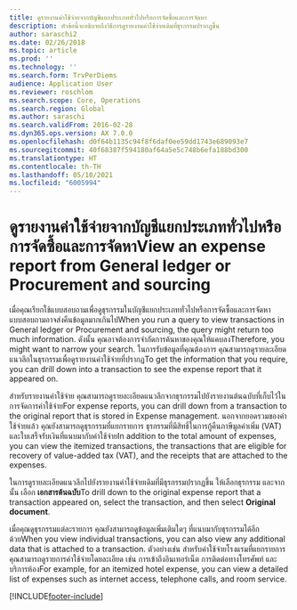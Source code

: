 ```yaml
---
title: ดูรายงานค่าใช้จ่ายจากบัญชีแยกประเภททั่วไปหรือการจัดซื้อและการจัดหา
description: หัวข้อนี้จะอธิบายถึงวิธีการดูรายงานค่าใช้จ่ายเดิมที่ธุรกรรมปรากฏขึ้น
author: saraschi2
ms.date: 02/26/2018
ms.topic: article
ms.prod: ''
ms.technology: ''
ms.search.form: TrvPerDiems
audience: Application User
ms.reviewer: roschlom
ms.search.scope: Core, Operations
ms.search.region: Global
ms.author: saraschi
ms.search.validFrom: 2016-02-28
ms.dyn365.ops.version: AX 7.0.0
ms.openlocfilehash: d0f64b1135c94f8f6daf0ee59dd1743e689093e7
ms.sourcegitcommit: 40f68387f594180af64a5e5c748b6efa188bd300
ms.translationtype: HT
ms.contentlocale: th-TH
ms.lasthandoff: 05/10/2021
ms.locfileid: "6005994"
---
```

# <a name="view-an-expense-report-from-general-ledger-or-procurement-and-sourcing"></a><span data-ttu-id="d81b3-103">ดูรายงานค่าใช้จ่ายจากบัญชีแยกประเภททั่วไปหรือการจัดซื้อและการจัดหา</span><span class="sxs-lookup"><span data-stu-id="d81b3-103">View an expense report from General ledger or Procurement and sourcing</span></span>

<span data-ttu-id="d81b3-104">เมื่อคุณเรียกใช้แบบสอบถามเพื่อดูธุรกรรมในบัญชีแยกประเภททั่วไปหรือการจัดซื้อและการจัดหา แบบสอบถามอาจส่งคืนข้อมูลมากเกินไป</span><span class="sxs-lookup"><span data-stu-id="d81b3-104">When you run a query to view transactions in General ledger or Procurement and sourcing, the query might return too much information.</span></span> <span data-ttu-id="d81b3-105">ดังนั้น คุณอาจต้องการจำกัดการค้นหาของคุณให้แคบลง</span><span class="sxs-lookup"><span data-stu-id="d81b3-105">Therefore, you might want to narrow your search.</span></span> <span data-ttu-id="d81b3-106">ในการรับข้อมูลที่คุณต้องการ คุณสามารถดูรายละเอียดแนวลึกในธุรกรรมเพื่อดูรายงานค่าใช้จ่ายที่ปรากฏ</span><span class="sxs-lookup"><span data-stu-id="d81b3-106">To get the information that you require, you can drill down into a transaction to see the expense report that it appeared on.</span></span>

<span data-ttu-id="d81b3-107">สำหรับรายงานค่าใช้จ่าย คุณสามารถดูรายละเอียดแนวลึกจากธุรกรรมไปยังรายงานต้นฉบับที่เก็บไว้ในการจัดการค่าใช้จ่าย</span><span class="sxs-lookup"><span data-stu-id="d81b3-107">For expense reports, you can drill down from a transaction to the original report that is stored in Expense management.</span></span> <span data-ttu-id="d81b3-108">นอกจากยอดรวมของค่าใช้จ่ายแล้ว คุณยังสามารถดูธุรกรรมที่แยกรายการ ธุรกรรมที่มีสิทธิ์ในการกู้คืนภาษีมูลค่าเพิ่ม (VAT) และใบเสร็จรับเงินที่แนบมากับค่าใช้จ่าย</span><span class="sxs-lookup"><span data-stu-id="d81b3-108">In addition to the total amount of expenses, you can view the itemized transactions, the transactions that are eligible for recovery of value-added tax (VAT), and the receipts that are attached to the expenses.</span></span>

<span data-ttu-id="d81b3-109">ในการดูรายละเอียดแนวลึกไปยังรายงานค่าใช้จ่ายเดิมที่มีธุรกรรมปรากฏขึ้น ให้เลือกธุรกรรม และจากนั้น เลือก **เอกสารต้นฉบับ**</span><span class="sxs-lookup"><span data-stu-id="d81b3-109">To drill down to the original expense report that a transaction appeared on, select the transaction, and then select **Original document**.</span></span>

<span data-ttu-id="d81b3-110">เมื่อคุณดูธุรกรรมแต่ละรายการ คุณยังสามารถดูข้อมูลเพิ่มเติมใดๆ ที่แนบมากับธุรกรรมได้อีกด้วย</span><span class="sxs-lookup"><span data-stu-id="d81b3-110">When you view individual transactions, you can also view any additional data that is attached to a transaction.</span></span> <span data-ttu-id="d81b3-111">ตัวอย่างเช่น สำหรับค่าใช้จ่ายโรงแรมที่แยกรายการ คุณสามารถดูรายการค่าใช้จ่ายโดยละเอียด เช่น การเข้าถึงอินเทอร์เน็ต การติดต่อทางโทรศัพท์ และบริการห้อง</span><span class="sxs-lookup"><span data-stu-id="d81b3-111">For example, for an itemized hotel expense, you can view a detailed list of expenses such as internet access, telephone calls, and room service.</span></span>


[!INCLUDE[footer-include](../includes/footer-banner.md)]